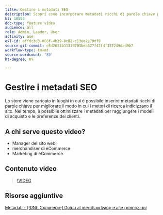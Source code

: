 ```yaml
---
title: Gestire i metadati SEO
description: Scopri come incorporare metadati ricchi di parole chiave per migliorare il modo in cui i motori di ricerca indicizzano il tuo sito.
kt: 10553
doc-type: feature video
audience: all
role: Admin, Leader, User
activity: use
exl-id: affdc3d3-886f-4b39-8c82-c13ee2e79df9
source-git-commit: e8d2631b31319701beb327f42fdf1372d9dad9b7
workflow-type: tm+mt
source-wordcount: '89'
ht-degree: 0%

---
```


# Gestire i metadati SEO

Lo store viene caricato in luoghi in cui è possibile inserire metadati ricchi di parole chiave per migliorare il modo in cui i motori di ricerca indicizzano il sito. Nel tempo, è possibile ottimizzare i metadati per raggiungere i modelli di acquisto e le preferenze dei clienti.

## A chi serve questo video?

- Manager del sito web
- merchandiser di eCommerce
- Marketing di eCommerce

## Contenuto video

>[!VIDEO](https://video.tv.adobe.com/v/343750?quality=12&learn=on)

## Risorse aggiuntive

[Metadati - [!DNL Commerce] Guida al merchandising e alle promozioni](https://experienceleague.adobe.com/docs/commerce-admin/marketing/seo/meta-data.html)
